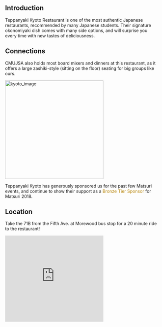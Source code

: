 ## Introduction

Teppanyaki Kyoto Restaurant is one of the most authentic Japanese restaurants, recommended by many Japanese students.
Their signature okonomiyaki dish comes with many side options, and will surprise you every time with
new tastes of deliciousness.

## Connections

CMUJSA also holds most board mixers and dinners at this restaurant,
as it offers a large zashiki-style (sitting on the floor) seating for big groups like ours.

<img src="/images/kyoto.jpg" alt="kyoto_image" style="width: 320px;">

Teppanyaki Kyoto has generously sponsored us for the past few Matsuri events, and continue to 
show their support as a <font color="DarkGoldenRod">Bronze Tier Sponsor</font> for Matsuri 2018.

## Location

Take the 71B from the Fifth Ave. at Morewood bus stop for a 20 minute ride to the restaurant!

<iframe src="https://www.google.com/maps/embed?pb=!1m18!1m12!1m3!1d3034.978354325122!2d-79.92266298451614!3d40.47574387935835!2m3!1f0!2f0!3f0!3m2!1i1024!2i768!4f13.1!3m3!1m2!1s0x8834f27f99bc1bcd%3A0xc52c5b24cdcf7521!2sTeppanyaki+Kyoto+Restaurant!5e0!3m2!1sja!2sus!4v1522462398804" width="320" height="280" frameborder="0" style="border:0" allowfullscreen></iframe>

